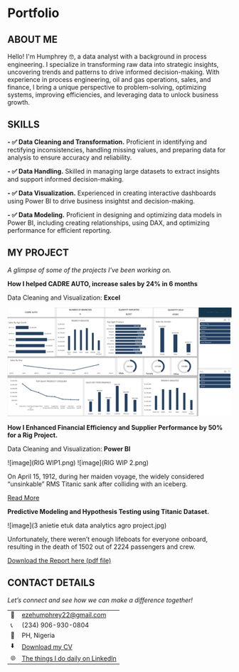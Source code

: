 # Portfolio
<!--Section 1: Introduce your self-->
## ABOUT ME

Hello! I'm Humphrey 🤓, a data analyst with a background in process engineering. I specialize in transforming raw data into strategic insights, uncovering trends and patterns to drive informed decision-making. With experience in process engineering, oil and gas operations, sales, and finance, I bring a unique perspective to problem-solving, optimizing systems, improving efficiencies, and leveraging data to unlock business growth.


<!--Mention your top/relevant skills here - core and soft skills-->
## SKILLS

**- ✅ Data Cleaning and Transformation.** 
Proficient in identifying and rectifying inconsistencies, handling missing values, and preparing data for analysis to ensure accuracy and reliability.

**- ✅ Data Handling.**
Skilled in managing large datasets to extract insights and support informed decision-making.

**- ✅ Data Visualization.**
Experienced in creating interactive dashboards using Power BI to drive business insightst and decision-making.

**- ✅ Data Modeling.**
Proficient in designing and optimizing data models in Power BI, including creating relationships, using DAX, and optimizing performance for efficient reporting.

<!--Section 2: List 3-4 key projects-->
## MY PROJECT 

*A glimpse of some of the projects I've been working on.*

**How I helped CADRE AUTO, increase sales by 24% in 6 months**

Data Cleaning and Visualization: **Excel**

![image](Portfolio1.png)


<!--[Read More](https://www.linkedin.com/pulse/predictive-modeling-hypothesis-testing-using-titanic-dataset-anietie/)-->

**How I Enhanced Financial Efficiency and Supplier Performance by 50% for a Rig Project.**

Data Cleaning and Visualization: **Power BI**

![image](RIG WIP1.png)
![image](RIG WIP 2.png)

On April 15, 1912, during her maiden voyage, the widely considered “unsinkable” RMS Titanic sank after colliding with an iceberg. 

[Read More](https://www.linkedin.com/pulse/predictive-modeling-hypothesis-testing-using-titanic-dataset-anietie/)

**Predictive Modeling and Hypothesis Testing using Titanic Dataset.**

![image](3 anietie etuk data analytics agro project.jpg)

Unfortunately, there weren’t enough lifeboats for everyone onboard, resulting in the death of 1502 out of 2224 passengers and crew. 

<a href="17 How to Present Data to Executives by Anietie Etuk.pdf">Download the Report here (pdf file)</a>


## CONTACT DETAILS

*Let’s connect and see how we can make a difference together!*
<table>
  <tbody>
    <tr>
      <td>📧</td>
      <td><a href="mailto:ezehumphrey22@gmail.com">ezehumphrey22@gmail.com</a></td>
    </tr>
    <tr>
      <td>📞</td>
      <td>(234) 906-930-0804</td>
    </tr>
    <tr>
      <td>📍</td>
      <td>PH, Nigeria</td>
    </tr>
    <tr>
      <td>⬇️</td>
      <td><a href="https://etuk123456.github.io/portfolio1/docs/Profile.pdf">Download my CV</a></td>
    </tr>
    <tr>
      <td>🌐</td>
      <td><a href="https://linkedin.com/in/etukanietie">The things I do daily on LinkedIn</a></td>
    </tr>
  </tbody>
</table>

   

 

